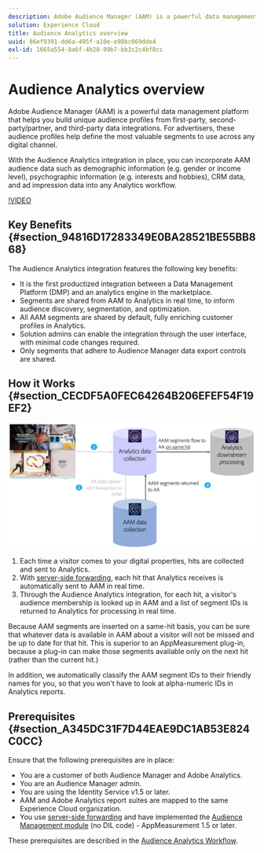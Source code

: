 ```yaml
---
description: Adobe Audience Manager (AAM) is a powerful data management platform that helps you build unique audience profiles from first-party, second-party/partner, and third-party data integrations. For advertisers, these audience profiles help define the most valuable segments to use across any digital channel.
solution: Experience Cloud
title: Audience Analytics overview
uuid: 86ef9391-dd6a-495f-a10e-e98bc069dde4
exl-id: 1665a554-8a6f-4b20-99b7-bb3c2c4bf8cc
---
```

# Audience Analytics overview

Adobe Audience Manager (AAM) is a powerful data management platform that helps you build unique audience profiles from first-party, second-party/partner, and third-party data integrations. For advertisers, these audience profiles help define the most valuable segments to use across any digital channel.

With the Audience Analytics integration in place, you can incorporate AAM audience data such as demographic information (e.g. gender or income level), psychographic information (e.g. interests and hobbies), CRM data, and ad impression data into any Analytics workflow.

[!VIDEO](https://video.tv.adobe.com/v/25450/?quality=12)

## Key Benefits {#section_94816D17283349E0BA28521BE55BB868}

The Audience Analytics integration features the following key benefits:

* It is the first productized integration between a Data Management Platform (DMP) and an analytics engine in the marketplace.
* Segments are shared from AAM to Analytics in real time, to inform audience discovery, segmentation, and optimization.
* All AAM segments are shared by default, fully enriching customer profiles in Analytics.
* Solution admins can enable the integration through the user interface, with minimal code changes required.
* Only segments that adhere to Audience Manager data export controls are shared.

## How it Works {#section_CECDF5A0FEC64264B206EFEF54F19EF2}

![](assets/mc-aud-dataflow.png)

1. Each time a visitor comes to your digital properties, hits are collected and sent to Analytics.
1. With [server-side forwarding](/help/admin/admin/c-server-side-forwarding/ssf.md), each hit that Analytics receives is automatically sent to AAM in real time.
1. Through the Audience Analytics integration, for each hit, a visitor's audience membership is looked up in AAM and a list of segment IDs is returned to Analytics for processing in real time.

Because AAM segments are inserted on a same-hit basis, you can be sure that whatever data is available in AAM about a visitor will not be missed and be up to date for that hit. This is superior to an AppMeasurement plug-in, because a plug-in can make those segments available only on the next hit (rather than the current hit.)

In addition, we automatically classify the AAM segment IDs to their friendly names for you, so that you won't have to look at alpha-numeric IDs in Analytics reports.

## Prerequisites {#section_A345DC31F7D44EAE9DC1AB53E824C0CC}

Ensure that the following prerequisites are in place:

* You are a customer of both Audience Manager and Adobe Analytics.
* You are an Audience Manager admin.
* You are using the Identity Service v1.5 or later.
* AAM and Adobe Analytics report suites are mapped to the same Experience Cloud organization.
* You use [server-side forwarding](/help/admin/admin/c-server-side-forwarding/ssf.md) and have implemented the [Audience Management module](https://experienceleague.adobe.com/docs/audience-manager/user-guide/implementation-integration-guides/integration-other-solutions/audience-management-module.html) (no DIL code) - AppMeasurement 1.5 or later.

These prerequisites are described in the [Audience Analytics Workflow](/help/integrate/c-audience-analytics/c-workflow/audiences-workflow.md).
